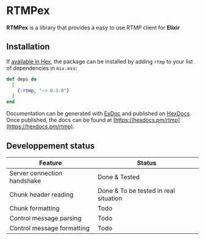 # RTMPex

**RTMPex** is a library that provides a easy to use RTMP client for **Elixir**

## Installation

If [available in Hex](https://hex.pm/docs/publish), the package can be installed
by adding `rtmp` to your list of dependencies in `mix.exs`:

```elixir
def deps do
  [
    {:rtmp, "~> 0.1.0"}
  ]
end
```

Documentation can be generated with [ExDoc](https://github.com/elixir-lang/ex_doc)
and published on [HexDocs](https://hexdocs.pm). Once published, the docs can
be found at [https://hexdocs.pm/rtmp](https://hexdocs.pm/rtmp).

## Developpement status

| Feature | Status |
| --- | --- |
| Server connection handshake | Done & Tested |
| Chunk header reading | Done & To be tested in real situation |
| Chunk formatting | Todo |
| Control message parsing | Todo |
| Control message formatting | Todo |
